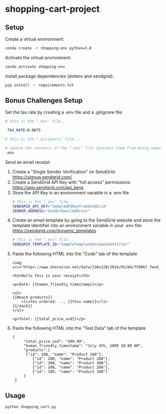 # shopping-cart-project

## Setup

Create a virtual environment:

```sh
conda create -n shopping-env python=3.8
```

Activate the virtual environment:

```sh
conda activate shopping-env
```

Install package dependencies (dotenv and sendgrid):

```sh
pip install -r requirements.txt
```

## Bonus Challenges Setup

Set the tax rate by creating a .env file and a .gitignore file:
```sh
# this is the ".env" file...

 TAX_RATE=0.0875
```
```sh
# this is the ".gitignore" file...

# ignore the contents of the ".env" file (prevent them from being exposed on GitHub):
.env
```

Send an email receipt:
1. Create a "Single Sender Verification" on SendGrid:
   https://signup.sendgrid.com/
2. Create a SendGrid API Key with "full access" permissions:
    https://app.sendgrid.com/api_keys
3. Store the API Key in an environment variable in a .env file
    ```sh
    # this is the ".env" file...
    SENDGRID_API_KEY="SampleAPIKeyfromSendGrid"
    SENDER_ADDRESS="SenderEmailAddress"
    ```
4. Create an email template by going to the SendGrid website and store the template identifier into an environment variable in your .env file:
    https://sendgrid.com/dynamic_templates
    ```sh
    # this is the ".env" file...
    SENDGRID_TEMPLATE_ID="SampleTemplateUniqueIdentifier"
    ```
5. Paste the following HTML into the "Code" tab of the template
    ```
    <img src="https://www.shareicon.net/data/128x128/2016/05/04/759867_food_512x512.png">

    <h3>Hello this is your receipt</h3>

    <p>Date: {{human_friendly_timestamp}}</p>

    <ul>
    {{#each products}}
	    <li>You ordered: ... {{this.name}}</li>
    {{/each}}
    </ul>

    <p>Total: {{total_price_usd}}</p>
    ```
6. Paste the following HTML into the "Test Data" tab of the template
   ```
   {
        "total_price_usd": "$99.99",
        "human_friendly_timestamp": "July 4th, 2099 10:00 AM",
        "products":[
         {"id": 100, "name": "Product 100"},
            {"id": 200, "name": "Product 200"},
            {"id": 300, "name": "Product 300"},
            {"id": 200, "name": "Product 200"},
            {"id": 100, "name": "Product 100"}
        ]
    }
    ```
## Usage

```sh
python shopping_cart.py
```
